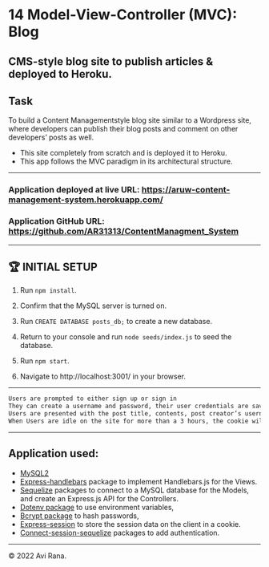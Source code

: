 # 14 Model-View-Controller (MVC): Blog

## CMS-style blog site to publish articles &amp; deployed to Heroku.

## Task

To build a Content Managementstyle blog site similar to a Wordpress site, where developers can publish their blog posts and comment on other developers’ posts as well.

- This site completely from scratch and is deployed it to Heroku.
- This app follows the MVC paradigm in its architectural structure.

---

### Application deployed at live URL: https://aruw-content-management-system.herokuapp.com/

### Application GitHub URL: https://github.com/AR31313/ContentManagment_System

---

## 🏆 INITIAL SETUP

1. Run `npm install`.

2. Confirm that the MySQL server is turned on.

3. Run `CREATE DATABASE posts_db;` to create a new database.

4. Return to your console and run `node seeds/index.js` to seed the database.

5. Run `npm start`.

6. Navigate to http://localhost:3001/ in your browser.

---

```md
Users are prompted to either sign up or sign in
They can create a username and password, their user credentials are saved and are logged into the site.
Users are presented with the post title, contents, post creator’s username, and date created for that post and have the option to read comments.
When Users are idle on the site for more than a 3 hours, the cookie will expire and Users will be required to log in again to start a new session.
```

---

## Application used:

- [MySQL2](https://www.npmjs.com/package/mysql2)
- [Express-handlebars](https://www.npmjs.com/package/express-handlebars) package to implement Handlebars.js for the Views.
- [Sequelize](https://www.npmjs.com/package/sequelize) packages to connect to a MySQL database for the Models, and create an Express.js API for the Controllers.
- [Dotenv package](https://www.npmjs.com/package/dotenv) to use environment variables,
- [Bcrypt package](https://www.npmjs.com/package/bcrypt) to hash passwords,
- [Express-session](https://www.npmjs.com/package/express-session) to store the session data on the client in a cookie. 
- [Connect-session-sequelize](https://www.npmjs.com/package/connect-session-sequelize) packages to add authentication.

---

© 2022 Avi Rana.
